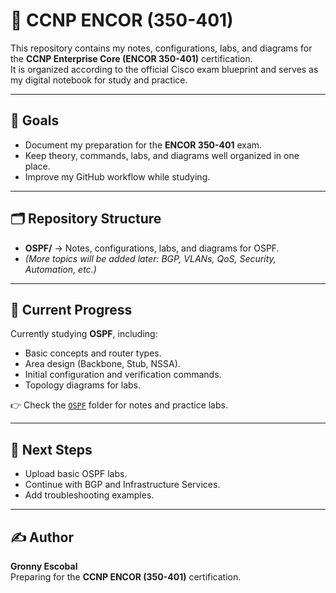 # 📘 CCNP ENCOR (350-401)

This repository contains my notes, configurations, labs, and diagrams for the **CCNP Enterprise Core (ENCOR 350-401)** certification.  
It is organized according to the official Cisco exam blueprint and serves as my digital notebook for study and practice.

---

## 🎯 Goals
- Document my preparation for the **ENCOR 350-401** exam.  
- Keep theory, commands, labs, and diagrams well organized in one place.  
- Improve my GitHub workflow while studying.  

---

## 🗂️ Repository Structure

- **OSPF/** → Notes, configurations, labs, and diagrams for OSPF.  
- *(More topics will be added later: BGP, VLANs, QoS, Security, Automation, etc.)*  

---

## 📖 Current Progress
Currently studying **OSPF**, including:  
- Basic concepts and router types.  
- Area design (Backbone, Stub, NSSA).  
- Initial configuration and verification commands.  
- Topology diagrams for labs.  

👉 Check the [`OSPF`](./Advanced_OSPF) folder for notes and practice labs.

---

## 🚀 Next Steps
- Upload basic OSPF labs.  
- Continue with BGP and Infrastructure Services.  
- Add troubleshooting examples.  

---

## ✍️ Author
**Gronny Escobal**   
Preparing for the **CCNP ENCOR (350-401)** certification.  

